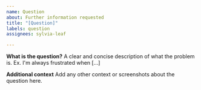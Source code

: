 ```yaml
---
name: Question
about: Further information requested
title: "[Question]"
labels: question
assignees: sylvia-leaf

---
```


**What is the question?**
A clear and concise description of what the problem is. Ex. I'm always frustrated when [...]

**Additional context**
Add any other context or screenshots about the question here.
